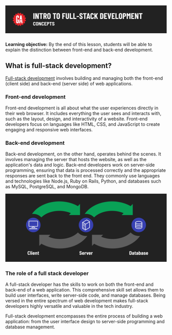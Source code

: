 # ![Intro to Full Stack Development - Concepts](./assets/hero.png)

**Learning objective:** By the end of this lesson, students will be able to explain the distinction between front-end and back-end development.

## What is full-stack development?

[Full-stack development](https://www.mongodb.com/languages/full-stack-development) involves building and managing both the front-end (client side) and back-end (server side) of web applications.

### Front-end development 

Front-end development is all about what the user experiences directly in their web browser. It includes everything the user sees and interacts with, such as the layout, design, and interactivity of a website. Front-end developers focus on languages like HTML, CSS, and JavaScript to create engaging and responsive web interfaces.

### Back-end development

Back-end development, on the other hand, operates behind the scenes. It involves managing the server that hosts the website, as well as the application's data and logic. Back-end developers work on server-side programming, ensuring that data is processed correctly and the appropriate responses are sent back to the front end. They commonly use languages and technologies like Node.js, Ruby on Rails, Python, and databases such as MySQL, PostgreSQL, and MongoDB.

![Full stack development end to end workflow](./assets/full-stack-dev.png)

### The role of a full stack developer

A full-stack developer has the skills to work on both the front-end and back-end of a web application. This comprehensive skill set allows them to build user interfaces, write server-side code, and manage databases. Being versed in the entire spectrum of web development makes full-stack developers highly versatile and valuable in the tech industry.

Full-stack development encompasses the entire process of building a web application: from the user interface design to server-side programming and database management.